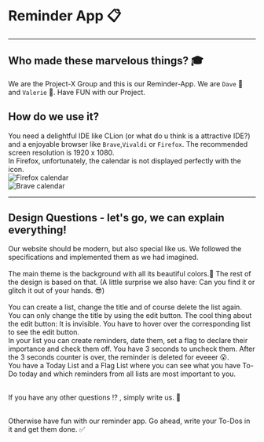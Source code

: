 # Reminder App :clipboard:

***

## Who made these marvelous things? :mortar_board:

We are the Project-X Group and this is our Reminder-App. We are `Dave` :turtle: and `Valerie` :honeybee:.
Have FUN with our Project.


## How do we use it?

You need a delightful IDE like CLion (or what do u think is a attractive IDE?) and a enjoyable browser like `Brave`,`Vivaldi` or `Firefox`. The recommended screen resolution is 1920 x 1080.<br />
In Firefox, unfortunately, the calendar is not displayed perfectly with the icon.<br />
![Firefox calendar](https://user-images.githubusercontent.com/92167892/154850929-f2466c5f-fe7a-4251-aed9-d6d065488b39.png)<br />
![Brave calendar](https://user-images.githubusercontent.com/92167892/154850974-86a57ab3-9eef-45c8-852c-c40be93c32a8.png)<br />

***

## Design Questions - let's go, we can explain everything!

Our website should be modern, but also special like us. We followed the specifications and implemented them as we had imagined.<br /><br />
The main theme is the background with all its beautiful colors.:rainbow: The rest of the design is based on that. (A little surprise we also have: Can you find it or glitch it out of your hands. :sunglasses:)<br /><br />
You can create a list, change the title and of course delete the list again. You can only change the title by using the edit button. The cool thing about the edit button: It is invisible. You have to hover over the corresponding list to see the edit button.<br />
In your list you can create reminders, date them, set a flag to declare their importance and check them off.
You have 3 seconds to uncheck them.
After the 3 seconds counter is over, the reminder is deleted for eveeer :open_mouth:.<br />
You have a Today List and a Flag List where you can see what you have To-Do today and which reminders from all lists are most important to you.<br /><br />

If you have any other questions :interrobang: , simply write us. :love_letter: <br /><br />

Otherwise have fun with our reminder app.
Go ahead, write your To-Dos in it and get them done. :white_check_mark:

